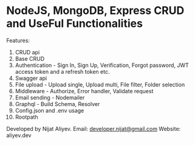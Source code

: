 # NodeJS, MongoDB, Express CRUD and UseFul Functionalities

Features:

1. CRUD api
2. Base CRUD
3. Authentication - Sign In, Sign Up, Verification, Forgot password, JWT access token and a refresh token etc.
4. Swagger api
5. File upload - Upload single, Upload multi, File filter, Folder selection
6. Middleware - Authorize, Error handler, Validate request
7. Email sending - Nodemailer
8. Graphql - Build Schema, Resolver
9. Config.json and .env usage
10. Rootpath

Developed by Nijat Aliyev.
Email: developer.nijat@gmail.com
Website: aliyev.dev
